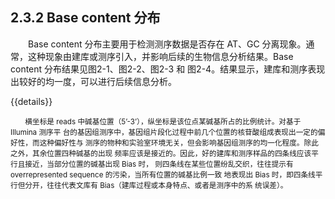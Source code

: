 ## 2.3.2 Base content 分布

<p>&emsp;&emsp;Base content 分布主要用于检测测序数据是否存在 AT、GC 分离现象。通常，这种现象由建库或测序引入，并影响后续的生物信息分析结果。Base content 分布结果见图2-1、图2-2、图2-3 和 图2-4。结果显示，建库和测序表现出较好的均一度，可以进行后续信息分析。</p>

{{details}}


<small><p>&emsp;&emsp;横坐标是 reads 中碱基位置（5’-3’），纵坐标是该位点某碱基所占的比例统计。对基于 Illumina 测序平
台的基因组测序中，基因组片段化过程中前几个位置的核苷酸组成表现出一定的偏好性，而这种偏好性与
测序的物种和实验室环境无关，但会影响基因组测序的均一化程度。除此之外，其余位置四种碱基的出现
频率应该是接近的。因此，好的建库和测序样品的四条线应该平行且接近，当部分位置的碱基出现 Bias 时，
则四条线在某些位置纷乱交织，往往提示有 overrepresented sequence 的污染，当所有位置的碱基比例一致
地表现出 Bias 时，即四条线平行但分开，往往代表文库有 Bias（建库过程或本身特点、或者是测序中的系
统误差）。</p> </small>